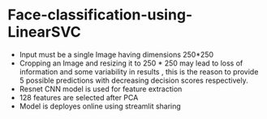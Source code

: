 # Face-classification-using-LinearSVC
* Input must be a single Image having dimensions 250*250
* Cropping an Image and resizing it to 250 * 250 may lead to loss of information and some variability in results , this is the reason to provide 5 possible predictions with decreasing decision scores respectively.
* Resnet CNN model is used for feature extraction
* 128 features are selected after PCA
* Model is deployes online using streamlit sharing
